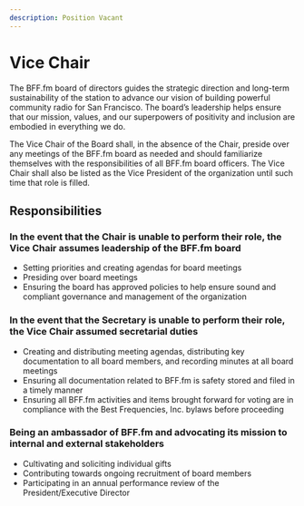 ```yaml
---
description: Position Vacant
---
```


# Vice Chair

The BFF.fm board of directors guides the strategic direction and long-term sustainability of the station to advance our vision of building powerful community radio for San Francisco. The board’s leadership helps ensure that our mission, values, and our superpowers of positivity and inclusion are embodied in everything we do.

The Vice Chair of the Board shall, in the absence of the Chair, preside over any meetings of the BFF.fm board as needed and should familiarize themselves with the responsibilities of all BFF.fm board officers. The Vice Chair shall also be listed as the Vice President of the organization until such time that role is filled.

## Responsibilities

### In the event that the Chair is unable to perform their role, the Vice Chair assumes leadership of the BFF.fm board

* Setting priorities and creating agendas for board meetings
* Presiding over board meetings
* Ensuring the board has approved policies to help ensure sound and compliant governance and management of the organization

### In the event that the Secretary is unable to perform their role, the Vice Chair assumed secretarial duties

* Creating and distributing meeting agendas, distributing key documentation to all board members, and recording minutes at all board meetings
* Ensuring all documentation related to BFF.fm is safety stored and filed in a timely manner
* Ensuring all BFF.fm activities and items brought forward for voting are in compliance with the Best Frequencies, Inc. bylaws before proceeding

### Being an ambassador of BFF.fm and advocating its mission to internal and external stakeholders

* Cultivating and soliciting individual gifts
* Contributing towards ongoing recruitment of board members
* Participating in an annual performance review of the President/Executive Director

